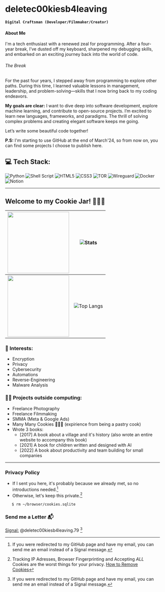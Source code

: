 # deletec00kiesb4leaving

**`Digital Craftsman (Developer/Filmmaker/Creator)`**
<h4>About Me</h4>
I'm a tech enthusiast with a renewed zeal for programming. After a four-year break, I’ve dusted off my keyboard, sharpened my debugging skills, and embarked on an exciting journey back into the world of code.
<h6>The Break</h6>
For the past four years, I stepped away from programming to explore other paths. During this time, I learned valuable lessons in management, leadership, and problem-solving—skills that I now bring back to my coding endeavors.

**My goals are clear:** I want to dive deep into software development, explore machine learning, and contribute to open-source projects. I’m excited to learn new languages, frameworks, and paradigms. The thrill of solving complex problems and creating elegant software keeps me going.

Let’s write some beautiful code together!

**P.S:** I'm starting to use GitHub at the end of March'24, so from now on, you can find some projects I choose to publish here.

## 💻 Tech Stack:
![Python](https://img.shields.io/badge/python-3670A0?style=for-the-badge&logo=python&logoColor=ffdd54) ![Shell Script](https://img.shields.io/badge/shell_script-%23121011.svg?style=for-the-badge&logo=gnu-bash&logoColor=white) ![HTML5](https://img.shields.io/badge/html5-%23E34F26.svg?style=for-the-badge&logo=html5&logoColor=white) ![CSS3](https://img.shields.io/badge/css3-%231572B6.svg?style=for-the-badge&logo=css3&logoColor=white) ![TOR](https://img.shields.io/badge/tor-%237E4798.svg?style=for-the-badge&logo=tor-project&logoColor=white) ![Wireguard](https://img.shields.io/badge/wireguard-%2388171A.svg?style=for-the-badge&logo=wireguard&logoColor=white) ![Docker](https://img.shields.io/badge/docker-%230db7ed.svg?style=for-the-badge&logo=docker&logoColor=white) ![Notion](https://img.shields.io/badge/Notion-%23000000.svg?style=for-the-badge&logo=notion&logoColor=white)

---

## Welcome to my Cookie Jar! 🍪🍪🍪

<img src="https://media1.tenor.com/m/H3vGZ2eA49IAAAAC/cookie-monster.gif" style="height:200px;width:200px;text-align:center"/> | ![Stats](https://github-readme-streak-stats.herokuapp.com/?user=deletec00kiesb4leaving&theme=github_dark_dimmed&hide_border=false)
|     :---:      |     :---:      |
<img src="https://external-content.duckduckgo.com/iu/?u=https%3A%2F%2Fyt3.ggpht.com%2Fa%2FAATXAJx_N_21P4kW5dsELL1Kbo36qYzEBDVOapu3rg%3Ds900-c-k-c0xffffffff-no-rj-mo&f=1&nofb=1&ipt=aa90f862f1ee3af997ae279c830cb43db786945a17809c1be178ec0bb7f2467b&ipo=images" style="height:200px;width:200px;text-align:center"/> | ![Top Langs](https://github-readme-stats-90gzcblso-trshpuppy.vercel.app/api/top-langs/?username=deletec00kiesb4leaving&show_icons=true&layout=compact&theme=github_dark_dimmed&langs_count=6&border_radius=4.5) 


### 👀 Interests:
- Encryption
- Privacy
- Cybersecurity
- Automations
- Reverse-Engineering
- Malware Analysis

### 👷‍♂️ Projects outside computing:
  - Freelance Photography
  - Freelance Filmmaking
  - SMMA (Meta & Google Ads)
  - Many Many Cookies 🍪🍪🍪 (expirience from being a pastry cook)
  - Wrote 3 books:
    - [2017] A book about a village and it's history (also wrote an entire website to accompany this book)
    - [2021] A book for children written and designed with AI
    - [2022] A book about productivity and team building for small companies
   
---

### Privacy Policy
- If I sent you here, it's probably because we already met, so no introductions needed.[^1]
- Otherwise, let's keep this private.[^2]
```bash, sh, zsh
   $ rm ~/browser/cookies.sqlite
```

### Send me a Letter 📬
[Signal:](https://signal.me/#eu/uAD4w4Z9V8YN1mEO9buCakOS8DUpDz53OgT-iBr-hXx020T6KDBPVp-Rhzi_M1aJ) @deletec00kiesb4leaving.79 [^1]


[^1]: If you were redirected to my GitHub page and have my email, you can send me an email instead of a Signal message.
[^2]: Tracking IP Adresses, Browser Fingerprinting and Accepting *ALL* Cookies are the worst things for your privacy.
  [How to Remove Cookies](https://search.brave.com/search?q=how+to+remove+cookies+from+my+browser)

<!---
deletec00kiesb4leaving/deletec00kiesb4leaving is a ✨ special ✨ repository because its `README.md` (this file) appears on your GitHub profile.
You can click the Preview link to take a look at your changes.
--->
